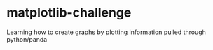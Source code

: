 # matplotlib-challenge
Learning how to create graphs by plotting information pulled through python/panda
